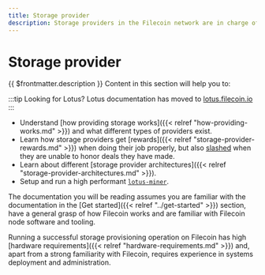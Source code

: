 ```yaml
---
title: Storage provider
description: Storage providers in the Filecoin network are in charge of storing, providing content and issuing new blocks.
---
```


# Storage provider

{{ $frontmatter.description }} Content in this section will help you to:

:::tip Looking for Lotus?
Lotus documentation has moved to [lotus.filecoin.io](https://lotus.filecoin.io)
:::

- Understand [how providing storage works]({{< relref "how-providing-works.md" >}}) and what different types of providers exist.
- Learn how storage providers get [rewards]({{< relref "storage-provider-rewards.md" >}}) when doing their job properly, but also [slashed](slashing.md) when they are unable to honor deals they have made.
- Learn about different [storage provider architectures]({{< relref "storage-provider-architectures.md" >}}).
- Setup and run a high performant [`lotus-miner`](https://lotus.filecoin.io/docs/storage-providers/overview/).

The documentation you will be reading assumes you are familiar with the documentation in the [Get started]({{< relref "../get-started" >}}) section, have a general grasp of how Filecoin works and are familiar with Filecoin node software and tooling.

Running a successful storage provisioning operation on Filecoin has high [hardware requirements]({{< relref "hardware-requirements.md" >}}) and, apart from a strong familiarity with Filecoin, requires experience in systems deployment and administration.
